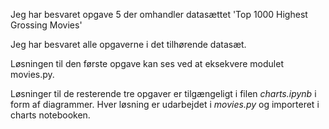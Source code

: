 Jeg har besvaret opgave 5 der omhandler datasættet 'Top 1000 Highest Grossing Movies'

Jeg har besvaret alle opgaverne i det tilhørende datasæt.

Løsningen til den første opgave kan ses ved at eksekvere modulet movies.py.

Løsninger til de resterende tre opgaver er tilgængeligt i filen *charts.ipynb* i form af diagrammer. Hver løsning er udarbejdet i *movies.py* og importeret i charts notebooken.

